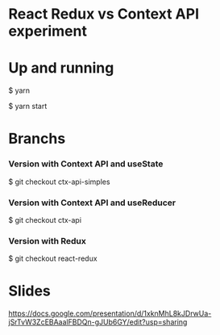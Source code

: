 # React Redux vs Context API experiment

# Up and running
$ yarn

$ yarn start

# Branchs

### Version with Context API and useState
$ git checkout ctx-api-simples

### Version with Context API and useReducer
$ git checkout ctx-api

### Version with Redux
$ git checkout react-redux

# Slides
https://docs.google.com/presentation/d/1xknMhL8kJDrwUa-jSrTvW3ZcEBAaalFBDQn-gJUb6GY/edit?usp=sharing